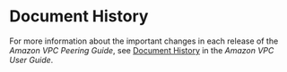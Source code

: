 # Document History<a name="WhatsNew"></a>

For more information about the important changes in each release of the *Amazon VPC Peering Guide*, see [Document History](http://docs.aws.amazon.com/AmazonVPC/latest/UserGuide/WhatsNew.html) in the *Amazon VPC User Guide*\.